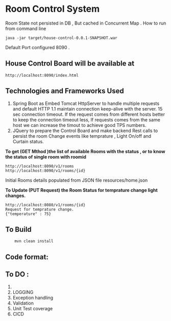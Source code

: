 # Room Control System

Room State not persisted in DB , But cached in Concurrent Map .
How to run from command line
  
    java -jar target/house-control-0.0.1-SNAPSHOT.war

Default Port configured 8090 .

## House Control Board will be available at

    http://localhost:8090/index.html

## Technologies and Frameworks Used
1. Spring Boot as Embed Tomcat HttpServer to handle multiple requests and default HTTP 1.1 maintain connection keep-alive with the server.  15 sec connection timeout. If the request comes from different hosts better to keep the connection timeout less, If requests comes from the same host we can increase the timout to achieve good TPS numbers.
2. JQuery to prepare the Control Board and make backend Rest calls to persist the room Change events like temprature , Light On/off and Curtain status.

**To get (GET Mthod )the list of available Rooms with the status , or to know the status of single room with roomid**

    http://localhost:8090/v1/rooms
    http://localhost:8090/v1/rooms/{id}


Initial Rooms details populated from JSON file resources/home.json

**To Update (PUT Request) the Room Status for temprature change light changes.**

    http://localhost:8080/v1/rooms/{id}
    Request for temprature change.
    {"temperature" : 75}

## To Build
        mvn clean install

## Code format:

## To DO :
1.
2. LOGGING
2. Exception handling
3. Validation
5. Unit Test coverage
6. CICD

